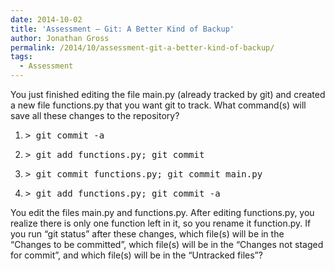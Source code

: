 ```yaml
---
date: 2014-10-02
title: 'Assessment – Git: A Better Kind of Backup'
author: Jonathan Gross
permalink: /2014/10/assessment-git-a-better-kind-of-backup/
tags:
  - Assessment
---
```

You just finished editing the file main.py (already tracked by git) and created a new file functions.py that you want git to track. What command(s) will save all these changes to the repository?

1.  <pre>&gt; git commit -a</pre>

2.  <pre>&gt; git add functions.py; git commit</pre>

3.  <pre>&gt; git commit functions.py; git commit main.py</pre>

4.  <pre>&gt; git add functions.py; git commit -a</pre>

You edit the files main.py and functions.py. After editing functions.py, you realize there is only one function left in it, so you rename it function.py. If you run &#8220;git status&#8221; after these changes, which file(s) will be in the &#8220;Changes to be committed&#8221;, which file(s) will be in the &#8220;Changes not staged for commit&#8221;, and which file(s) will be in the &#8220;Untracked files&#8221;?
